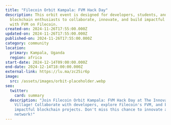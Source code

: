 ```yaml
---
title: "Filecoin Orbit Kampala: FVM Hack Day"
description: ​This orbit event is designed for developers, students, and
  blockchain enthusiasts to collaborate, innovate, and build impactful projects
  with FVM on Filecoin.
created-on: 2024-11-26T17:55:00.000Z
updated-on: 2024-11-26T17:55:00.000Z
published-on: 2024-11-26T17:55:00.000Z
category: community
location:
  primary: Kampala, Uganda
  region: africa
start-date: 2024-12-14T09:00:00.000Z
end-date: 2024-12-14T18:00:00.000Z
external-link: https://lu.ma/zc25ir6p
image:
  src: /assets/images/orbit-placeholder.webp
seo:
  twitter:
    card: summary
  description: "Join Filecoin Orbit Kampala: FVM Hack Day at The Innovation
    Village! Collaborate with developers, explore Filecoin's FVM, and build
    impactful blockchain projects. Don't miss this chance to innovate and
    network!"
---
```

